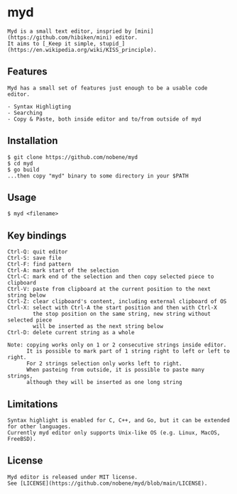 # myd

    Myd is a small text editor, inspried by [mini](https://github.com/hibiken/mini) editor.
    It aims to [_Keep it simple, stupid_](https://en.wikipedia.org/wiki/KISS_principle).

## Features

    Myd has a small set of features just enough to be a usable code editor.

    - Syntax Highligting
    - Searching
    - Copy & Paste, both inside editor and to/from outside of myd

## Installation

    $ git clone https://github.com/nobene/myd
    $ cd myd
    $ go build
    ...then copy "myd" binary to some directory in your $PATH

## Usage

    $ myd <filename>

## Key bindings

    Ctrl-Q: quit editor
    Ctrl-S: save file
    Ctrl-F: find pattern
    Ctrl-A: mark start of the selection
    Ctrl-C: mark end of the selection and then copy selected piece to clipboard
    Ctrl-V: paste from clipboard at the current position to the next string below
    Ctrl-Z: clear clipboard's content, including external clipboard of OS
    Ctrl-X: select with Ctrl-A the start position and then with Ctrl-X
            the stop position on the same string, new string without selected piece
            will be inserted as the next string below
    Ctrl-D: delete current string as a whole

    Note: copying works only on 1 or 2 consecutive strings inside editor.
          It is possible to mark part of 1 string right to left or left to right.
          For 2 strings selection only works left to right.
          When pasteing from outside, it is possible to paste many strings,
          although they will be inserted as one long string

## Limitations

    Syntax highlight is enabled for C, C++, and Go, but it can be extended for other languages.
    Currently myd editor only supports Unix-like OS (e.g. Linux, MacOS, FreeBSD).

## License

    Myd editor is released under MIT license.
    See [LICENSE](https://github.com/nobene/myd/blob/main/LICENSE).
